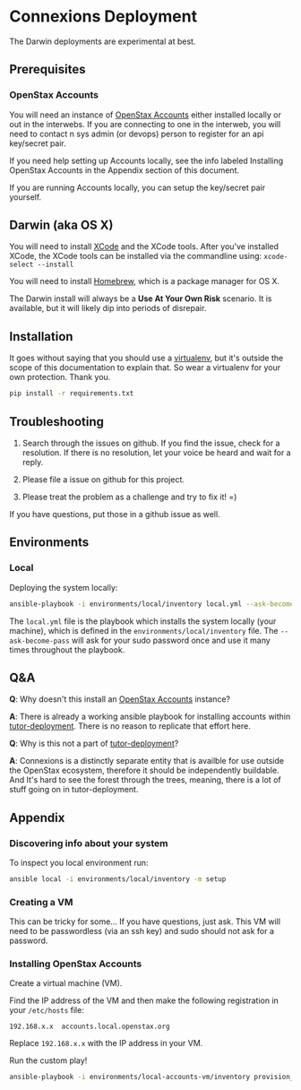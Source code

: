 # Connexions Deployment

The Darwin deployments are experimental at best.

## Prerequisites

### OpenStax Accounts

You will need an instance of [OpenStax Accounts](https://github.com/openstax/accounts) either installed locally or out in the interwebs. If you are connecting to one in the interweb, you will need to contact n sys admin (or devops) person to register for an api key/secret pair.

If you need help setting up Accounts locally, see the info labeled Installing OpenStax Accounts in the Appendix section of this document.

If you are running Accounts locally, you can setup the key/secret pair yourself.

## Darwin (aka OS X)

You will need to install [XCode](https://developer.apple.com/xcode/) and the XCode tools. After you've installed XCode, the XCode tools can be installed via the commandline using: ``xcode-select --install``

You will need to install [Homebrew](http://brew.sh/), which is a package manager for OS X.

The Darwin install will always be a **Use At Your Own Risk** scenario. It is available, but it will likely dip into periods of disrepair.

## Installation

It goes without saying that you should use a [virtualenv](https://virtualenv.readthedocs.org/en/latest/), but it's outside the scope of this documentation to explain that. So wear a virtualenv for your own protection. Thank you.

```sh
pip install -r requirements.txt
```

## Troubleshooting

1. Search through the issues on github. If you find the issue, check for a resolution. If there is no resolution, let your voice be heard and wait for a reply.

2. Please file a issue on github for this project.

3. Please treat the problem as a challenge and try to fix it! =)

If you have questions, put those in a github issue as well.

## Environments

### Local

Deploying the system locally:

```sh
ansible-playbook -i environments/local/inventory local.yml --ask-become-pass
```

The ``local.yml`` file is the playbook which installs the system locally (your machine), which is defined in the ``environments/local/inventory`` file.
The ``--ask-become-pass`` will ask for your sudo password once and use it many times throughout the playbook.

## Q&A

**Q**: Why doesn't this install an [OpenStax Accounts](https://github.com/openstax/accounts) instance?

**A**: There is already a working ansible playbook for installing accounts within [tutor-deployment](https://github.com/openstax/tutor-deployment). There is no reason to replicate that effort here.


**Q**: Why is this not a part of [tutor-deployment](https://github.com/openstax/tutor-deployment)?

**A**: Connexions is a distinctly separate entity that is availble for use outside the OpenStax ecosystem, therefore it should be independently buildable. And It's hard to see the forest through the trees, meaning, there is a lot of stuff going on in tutor-deployment.

## Appendix

### Discovering info about your system


To inspect you local environment run:

```sh
ansible local -i environments/local/inventory -m setup
```

### Creating a VM

This can be tricky for some... If you have questions, just ask. This VM will need to be passwordless (via an ssh key) and sudo should not ask for a password. 

### Installing OpenStax Accounts

Create a virtual machine (VM). 

Find the IP address of the VM and then make the following registration in your ``/etc/hosts`` file:

```
192.168.x.x  accounts.local.openstax.org
```

Replace ``192.168.x.x`` with the IP address in your VM.

Run the custom play!

```sh
ansible-playbook -i environments/local-accounts-vm/inventory provision_accounts.yml
```
